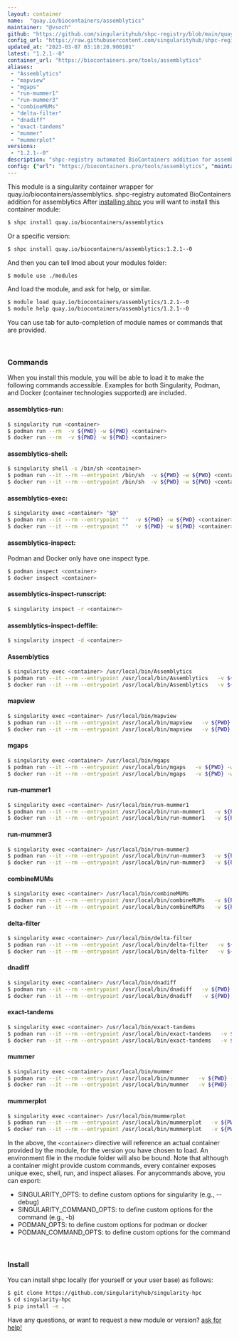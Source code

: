 ```yaml
---
layout: container
name:  "quay.io/biocontainers/assemblytics"
maintainer: "@vsoch"
github: "https://github.com/singularityhub/shpc-registry/blob/main/quay.io/biocontainers/assemblytics/container.yaml"
config_url: "https://raw.githubusercontent.com/singularityhub/shpc-registry/main/quay.io/biocontainers/assemblytics/container.yaml"
updated_at: "2023-03-07 03:18:20.900101"
latest: "1.2.1--0"
container_url: "https://biocontainers.pro/tools/assemblytics"
aliases:
 - "Assemblytics"
 - "mapview"
 - "mgaps"
 - "run-mummer1"
 - "run-mummer3"
 - "combineMUMs"
 - "delta-filter"
 - "dnadiff"
 - "exact-tandems"
 - "mummer"
 - "mummerplot"
versions:
 - "1.2.1--0"
description: "shpc-registry automated BioContainers addition for assemblytics"
config: {"url": "https://biocontainers.pro/tools/assemblytics", "maintainer": "@vsoch", "description": "shpc-registry automated BioContainers addition for assemblytics", "latest": {"1.2.1--0": "sha256:4774135d081ee53b20b972026cafc280c11e8b5f7b9ececc72d330452e9fd252"}, "tags": {"1.2.1--0": "sha256:4774135d081ee53b20b972026cafc280c11e8b5f7b9ececc72d330452e9fd252"}, "docker": "quay.io/biocontainers/assemblytics", "aliases": {"Assemblytics": "/usr/local/bin/Assemblytics", "mapview": "/usr/local/bin/mapview", "mgaps": "/usr/local/bin/mgaps", "run-mummer1": "/usr/local/bin/run-mummer1", "run-mummer3": "/usr/local/bin/run-mummer3", "combineMUMs": "/usr/local/bin/combineMUMs", "delta-filter": "/usr/local/bin/delta-filter", "dnadiff": "/usr/local/bin/dnadiff", "exact-tandems": "/usr/local/bin/exact-tandems", "mummer": "/usr/local/bin/mummer", "mummerplot": "/usr/local/bin/mummerplot"}}
---
```


This module is a singularity container wrapper for quay.io/biocontainers/assemblytics.
shpc-registry automated BioContainers addition for assemblytics
After [installing shpc](#install) you will want to install this container module:


```bash
$ shpc install quay.io/biocontainers/assemblytics
```

Or a specific version:

```bash
$ shpc install quay.io/biocontainers/assemblytics:1.2.1--0
```

And then you can tell lmod about your modules folder:

```bash
$ module use ./modules
```

And load the module, and ask for help, or similar.

```bash
$ module load quay.io/biocontainers/assemblytics/1.2.1--0
$ module help quay.io/biocontainers/assemblytics/1.2.1--0
```

You can use tab for auto-completion of module names or commands that are provided.

<br>

### Commands

When you install this module, you will be able to load it to make the following commands accessible.
Examples for both Singularity, Podman, and Docker (container technologies supported) are included.

#### assemblytics-run:

```bash
$ singularity run <container>
$ podman run --rm  -v ${PWD} -w ${PWD} <container>
$ docker run --rm  -v ${PWD} -w ${PWD} <container>
```

#### assemblytics-shell:

```bash
$ singularity shell -s /bin/sh <container>
$ podman run --it --rm --entrypoint /bin/sh  -v ${PWD} -w ${PWD} <container>
$ docker run --it --rm --entrypoint /bin/sh  -v ${PWD} -w ${PWD} <container>
```

#### assemblytics-exec:

```bash
$ singularity exec <container> "$@"
$ podman run --it --rm --entrypoint ""  -v ${PWD} -w ${PWD} <container> "$@"
$ docker run --it --rm --entrypoint ""  -v ${PWD} -w ${PWD} <container> "$@"
```

#### assemblytics-inspect:

Podman and Docker only have one inspect type.

```bash
$ podman inspect <container>
$ docker inspect <container>
```

#### assemblytics-inspect-runscript:

```bash
$ singularity inspect -r <container>
```

#### assemblytics-inspect-deffile:

```bash
$ singularity inspect -d <container>
```


#### Assemblytics

```bash
$ singularity exec <container> /usr/local/bin/Assemblytics
$ podman run --it --rm --entrypoint /usr/local/bin/Assemblytics   -v ${PWD} -w ${PWD} <container> -c " $@"
$ docker run --it --rm --entrypoint /usr/local/bin/Assemblytics   -v ${PWD} -w ${PWD} <container> -c " $@"
```


#### mapview

```bash
$ singularity exec <container> /usr/local/bin/mapview
$ podman run --it --rm --entrypoint /usr/local/bin/mapview   -v ${PWD} -w ${PWD} <container> -c " $@"
$ docker run --it --rm --entrypoint /usr/local/bin/mapview   -v ${PWD} -w ${PWD} <container> -c " $@"
```


#### mgaps

```bash
$ singularity exec <container> /usr/local/bin/mgaps
$ podman run --it --rm --entrypoint /usr/local/bin/mgaps   -v ${PWD} -w ${PWD} <container> -c " $@"
$ docker run --it --rm --entrypoint /usr/local/bin/mgaps   -v ${PWD} -w ${PWD} <container> -c " $@"
```


#### run-mummer1

```bash
$ singularity exec <container> /usr/local/bin/run-mummer1
$ podman run --it --rm --entrypoint /usr/local/bin/run-mummer1   -v ${PWD} -w ${PWD} <container> -c " $@"
$ docker run --it --rm --entrypoint /usr/local/bin/run-mummer1   -v ${PWD} -w ${PWD} <container> -c " $@"
```


#### run-mummer3

```bash
$ singularity exec <container> /usr/local/bin/run-mummer3
$ podman run --it --rm --entrypoint /usr/local/bin/run-mummer3   -v ${PWD} -w ${PWD} <container> -c " $@"
$ docker run --it --rm --entrypoint /usr/local/bin/run-mummer3   -v ${PWD} -w ${PWD} <container> -c " $@"
```


#### combineMUMs

```bash
$ singularity exec <container> /usr/local/bin/combineMUMs
$ podman run --it --rm --entrypoint /usr/local/bin/combineMUMs   -v ${PWD} -w ${PWD} <container> -c " $@"
$ docker run --it --rm --entrypoint /usr/local/bin/combineMUMs   -v ${PWD} -w ${PWD} <container> -c " $@"
```


#### delta-filter

```bash
$ singularity exec <container> /usr/local/bin/delta-filter
$ podman run --it --rm --entrypoint /usr/local/bin/delta-filter   -v ${PWD} -w ${PWD} <container> -c " $@"
$ docker run --it --rm --entrypoint /usr/local/bin/delta-filter   -v ${PWD} -w ${PWD} <container> -c " $@"
```


#### dnadiff

```bash
$ singularity exec <container> /usr/local/bin/dnadiff
$ podman run --it --rm --entrypoint /usr/local/bin/dnadiff   -v ${PWD} -w ${PWD} <container> -c " $@"
$ docker run --it --rm --entrypoint /usr/local/bin/dnadiff   -v ${PWD} -w ${PWD} <container> -c " $@"
```


#### exact-tandems

```bash
$ singularity exec <container> /usr/local/bin/exact-tandems
$ podman run --it --rm --entrypoint /usr/local/bin/exact-tandems   -v ${PWD} -w ${PWD} <container> -c " $@"
$ docker run --it --rm --entrypoint /usr/local/bin/exact-tandems   -v ${PWD} -w ${PWD} <container> -c " $@"
```


#### mummer

```bash
$ singularity exec <container> /usr/local/bin/mummer
$ podman run --it --rm --entrypoint /usr/local/bin/mummer   -v ${PWD} -w ${PWD} <container> -c " $@"
$ docker run --it --rm --entrypoint /usr/local/bin/mummer   -v ${PWD} -w ${PWD} <container> -c " $@"
```


#### mummerplot

```bash
$ singularity exec <container> /usr/local/bin/mummerplot
$ podman run --it --rm --entrypoint /usr/local/bin/mummerplot   -v ${PWD} -w ${PWD} <container> -c " $@"
$ docker run --it --rm --entrypoint /usr/local/bin/mummerplot   -v ${PWD} -w ${PWD} <container> -c " $@"
```



In the above, the `<container>` directive will reference an actual container provided
by the module, for the version you have chosen to load. An environment file in the
module folder will also be bound. Note that although a container
might provide custom commands, every container exposes unique exec, shell, run, and
inspect aliases. For anycommands above, you can export:

 - SINGULARITY_OPTS: to define custom options for singularity (e.g., --debug)
 - SINGULARITY_COMMAND_OPTS: to define custom options for the command (e.g., -b)
 - PODMAN_OPTS: to define custom options for podman or docker
 - PODMAN_COMMAND_OPTS: to define custom options for the command

<br>

### Install

You can install shpc locally (for yourself or your user base) as follows:

```bash
$ git clone https://github.com/singularityhub/singularity-hpc
$ cd singularity-hpc
$ pip install -e .
```

Have any questions, or want to request a new module or version? [ask for help!](https://github.com/singularityhub/singularity-hpc/issues)